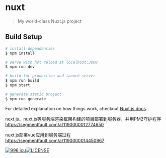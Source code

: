 # nuxt

> My world-class Nuxt.js project

## Build Setup

``` bash
# install dependencies
$ npm install

# serve with hot reload at localhost:3000
$ npm run dev

# build for production and launch server
$ npm run build
$ npm start

# generate static project
$ npm run generate
```

For detailed explanation on how things work, checkout [Nuxt.js docs](https://zh.nuxtjs.org/).

next.js、nuxt.js等服务端渲染框架构建的项目部署到服务器，并用PM2守护程序 https://segmentfault.com/a/1190000012774650

nuxt.js部署vue应用到服务端过程 https://segmentfault.com/a/1190000014450967

[![996.icu](https://img.shields.io/badge/link-996.icu-red.svg)](https://996.icu)[![LICENSE](https://img.shields.io/badge/license-Anti%20996-blue.svg)](https://github.com/996icu/996.ICU/blob/master/LICENSE_CN)
